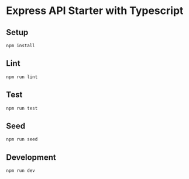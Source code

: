 # Express API Starter with Typescript


## Setup

```
npm install
```

## Lint

```
npm run lint
```

## Test

```
npm run test
```

## Seed

```
npm run seed
```

## Development

```
npm run dev
```
